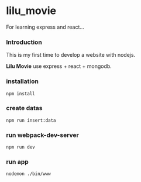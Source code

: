 # lilu_movie
For learning express and react...


### Introduction
This is my first time to develop a website with nodejs.

**Lilu Movie** use express + react + mongodb.



### installation
    npm install

### create datas
    npm run insert:data

### run webpack-dev-server
    npm run dev

### run app
    nodemon ./bin/www
